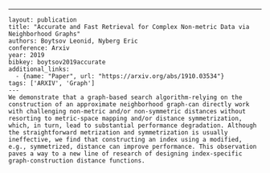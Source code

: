 ---
    layout: publication
    title: "Accurate and Fast Retrieval for Complex Non-metric Data via Neighborhood Graphs"
    authors: Boytsov Leonid, Nyberg Eric
    conference: Arxiv
    year: 2019
    bibkey: boytsov2019accurate
    additional_links:
      - {name: "Paper", url: "https://arxiv.org/abs/1910.03534"}
    tags: ['ARXIV', 'Graph']
    ---
    We demonstrate that a graph-based search algorithm-relying on the construction of an approximate neighborhood graph-can directly work with challenging non-metric and/or non-symmetric distances without resorting to metric-space mapping and/or distance symmetrization, which, in turn, lead to substantial performance degradation. Although the straightforward metrization and symmetrization is usually ineffective, we find that constructing an index using a modified, e.g., symmetrized, distance can improve performance. This observation paves a way to a new line of research of designing index-specific graph-construction distance functions.